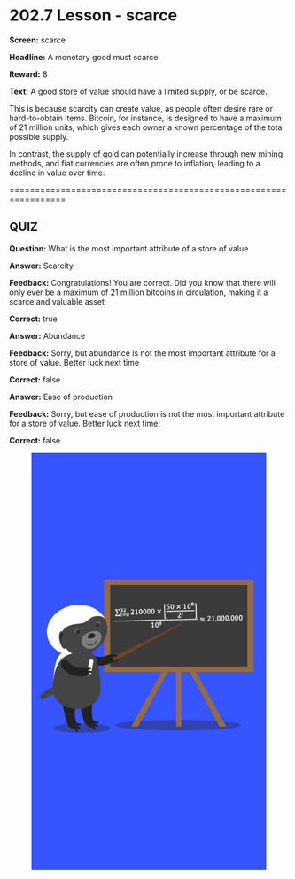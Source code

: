 # 202.7 Lesson - scarce

**Screen:** scarce

**Headline:** A monetary good must scarce

**Reward:** 8

**Text:** A good store of value should have a limited supply, or be scarce.

This is because scarcity can create value, as people often desire rare or hard-to-obtain items. Bitcoin, for instance, is designed to have a maximum of 21 million units, which gives each owner a known percentage of the total possible supply.

In contrast, the supply of gold can potentially increase through new mining methods, and fiat currencies are often prone to inflation, leading to a decline in value over time.


=================================================================

## QUIZ

**Question:** What is the most important attribute of a store of value


**Answer:** Scarcity

**Feedback:** Congratulations! You are correct. Did you know that there will only ever be a maximum of 21 million bitcoins in circulation, making it a scarce and valuable asset

**Correct:** true

**Answer:** Abundance

**Feedback:** Sorry, but abundance is not the most important attribute for a store of value. Better luck next time

**Correct:** false

**Answer:** Ease of production

**Feedback:** Sorry, but ease of production is not the most important attribute for a store of value. Better luck next time!

**Correct:** false


<figure><img src="../.gitbook/assets/202-07.png" alt=""><figcaption></figcaption></figure>

